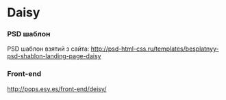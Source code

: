 Daisy
=========

### PSD шаблон

PSD шаблон взятий з сайта: http://psd-html-css.ru/templates/besplatnyy-psd-shablon-landing-page-daisy

### Front-end

http://pops.esy.es/front-end/deisy/